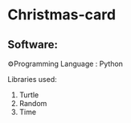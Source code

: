 # Christmas-card


## Software:

⚙️Programming Language : Python

Libraries used:

1) Turtle
2) Random
3) Time

